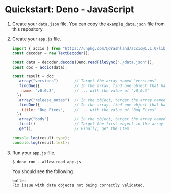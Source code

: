 # Quickstart: Deno - JavaScript

1. Create your `data.json` file. You can copy the [`example_data.json`](../../example_data.json) file from this repository.

2. Create your `app.js` file.

    ```javascript
    import { accio } from "https://unpkg.com/@drashland/accio@1.1.0/lib/esm/accio.js";
    const decoder = new TextDecoder();
    
    const data = decoder.decode(Deno.readFileSync("./data.json"));
    const doc = accio(data);
    
    const result = doc
      .array("versions")       // Target the array named "versions"
      .findOne({               // In the array, find one object that has a name field ...
        name: "v0.0.3",        // ... with the value of "v0.0.3"
      })
      .array("release_notes")  // In the object, target the array named "release_notes"
      .findOne({               // In the array, find one object that has a title field ...
        title: "Bug Fixes",    // ... with the value of "Bug Fixes"
      })
      .array("body")           // In the object, target the array named "body"
      .first()                 // Target the first object in the array
      .get();                  // Finally, get the item
    
    console.log(result.type);
    console.log(result.text);
    ```

5. Run your `app.js` file.

    ```
    $ deno run --allow-read app.js
    ```

    You should see the following:

    ```
    bullet
    Fix issue with date objects not being correctly validated.
